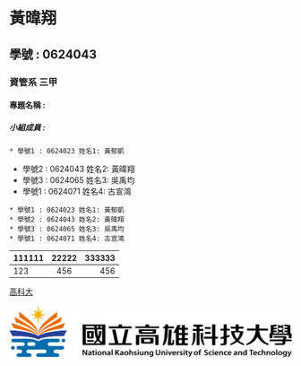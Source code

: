 # 黃暐翔

## 學號 : 0624043

### 資管系 三甲

#### 專題名稱 : 

##### 小組成員 : 
 `* 學號1 : 0624023 姓名1: 黃郁凱`
 * 學號2 : 0624043 姓名2: 黃暐翔
 * 學號3 : 0624065 姓名3: 吳禹均
 * 學號1 : 0624071 姓名4: 古宣鴻
 
 ```
 * 學號1 : 0624023 姓名1: 黃郁凱
 * 學號2 : 0624043 姓名2: 黃暐翔
 * 學號3 : 0624065 姓名3: 吳禹均
 * 學號1 : 0624071 姓名4: 古宣鴻
 ```
|111111|22222|333333|
|:-|:-:|-:|
|123|456|456|
 
[高科大](https://www.nkust.edu.tw/index.php)

![NKFUST](182513897.png "第一科大")
